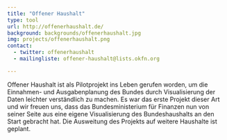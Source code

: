 ```yaml
---
title: "Offener Haushalt"
type: tool
url: http://offenerhaushalt.de/
background: backgrounds/offenerhaushalt.jpg
img: projects/offenerhaushalt.png
contact:
  - twitter: offenerhaushalt
  - mailingliste: offener-haushalt@lists.okfn.org

---
```


Offener Haushalt ist als Pilotprojekt ins Leben gerufen worden, um die Einnahmen- und Ausgabenplanung des Bundes durch Visualisierung der Daten leichter verständlich zu machen. Es war das erste Projekt dieser Art und wir freuen uns, dass das Bundesministerium für Finanzen nun von seiner Seite aus eine eigene Visualisierung des Bundeshaushalts an den Start gebracht hat. Die Ausweitung des Projekts auf weitere Haushalte ist geplant.
